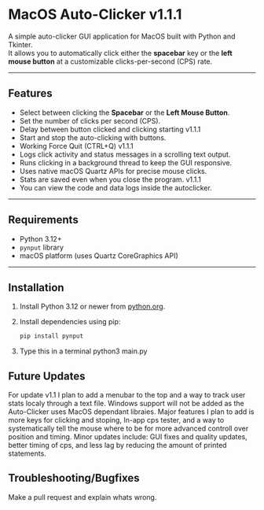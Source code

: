 # MacOS Auto-Clicker v1.1.1

A simple auto-clicker GUI application for MacOS built with Python and Tkinter.  
It allows you to automatically click either the **spacebar** key or the **left mouse button** at a customizable clicks-per-second (CPS) rate.

---

## Features

- Select between clicking the **Spacebar** or the **Left Mouse Button**.
- Set the number of clicks per second (CPS).
- Delay between button clicked and clicking starting v1.1.1
- Start and stop the auto-clicking with buttons.
- Working Force Quit (CTRL+Q) v1.1.1
- Logs click activity and status messages in a scrolling text output.
- Runs clicking in a background thread to keep the GUI responsive.
- Uses native macOS Quartz APIs for precise mouse clicks.
- Stats are saved even when you close the program. v1.1.1
- You can view the code and data logs inside the autoclicker.

---

## Requirements

- Python 3.12+  
- `pynput` library  
- macOS platform (uses Quartz CoreGraphics API)

---

## Installation

1. Install Python 3.12 or newer from [python.org](https://www.python.org/downloads/mac-osx/).

2. Install dependencies using pip:
   ```bash
   pip install pynput
3. Type this in a terminal python3 main.py

## Future Updates

For update v1.1 I plan to add a menubar to the top and a way to track user stats localy through a text file. Windows support will not be added as the Auto-Clicker uses MacOS dependant libraies. Major features I plan to add is more keys for clicking and stoping, In-app cps tester, and a way to systematically tell the mouse where to be for more advanced controll over position and timing. Minor updates include: GUI fixes and quality updates, better timing of cps, and less lag by reducing the amount of printed statements.

## Troubleshooting/Bugfixes

Make a pull request and explain whats wrong.

